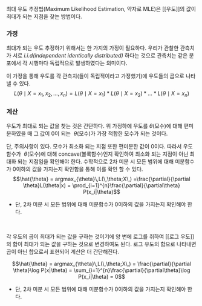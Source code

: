 최대 우도 추정법(Maximum Likelihood Estimation, 약자로 MLE)은 [[우도]]의 값이 최대가 되는 지점을 찾는 방법이다. 

### 가정
최대가 되는 우도 추정하기 위해서는 한 가지의 가정이 필요하다. 
우리가 관찰한 관측치가 서로 _i.i.d(independent identically distributed)_ 하다는 것으로 관측치는 같은 분포에서 각 시행마다 독립적으로 발생하였다는 의미이다.

이 가정을 통해 우도를 각 관측치(들이 독립적이라고 가정했기)에 우도들의 곱으로 나타낼 수 있다.
$$L(\theta \mid X = x_1, x_2, ..., x_n) = L(\theta \mid X = x_1) * L(\theta \mid X = x_2) *...* L(\theta \mid X = x_n)$$

### 계산
우도가 최대로 되는 값을 찾는 것은 간단하다. 위 가정하에 우도를 $\theta$(모수)에 대해 편미분하였을 때 그 값이 0이 되는  $\theta$(모수)가 가장 적합한 모수가 되는 것이다.

단, 주의사항이 있다. 모수가 최소화 되는 지점 또한 편미분한 값이 0이다. 따라서 우도 함수가  $\theta$(모수)에 대해 concave(볼록함수)인지 확인하여 최소화 되는 지점이 아닌 최대화 되는 지점임을 확인해야 한다. 수학적으로 2차 미분 시 모든 범위에 대해 미분함수가 0이하의 값을 가지는지 확인함을 통해 이를 확인 할 수 있다. 
$$\hat{\theta} = argmax_{\theta}\,L(\,\theta;X\,) =\frac{\partial}{\partial \theta}L(\theta|x) = \prod_{i=1}^{n}\frac{\partial}{\partial\theta} P(x_i|\theta)$$
* 단, 2차 미분 시 모든 범위에 대해 미분함수가 0이하의 값을 가지는지 확인해야 한다.
<br>

각 우도의 곱이 최대가 되는 값을 구하는 것이기에 양 변에 로그를 취하여 [[로그 우도]]의 합이 최대가 되는 값을 구하는 것으로 변경하여도 된다. 로그 우도의 합으로 나타내면 곱이 아닌 합으로서 표현되어 계산은 더 간단해진다.

$$\hat{\theta} = argmax_{\theta}\,L(\,\theta;X\,) = \frac{\partial}{\partial \theta}\log P(x|\theta) = \sum_{i=1}^{n}\frac{\partial}{\partial\theta}\log P(x_i|\theta) = 0$$
* 단, 2차 미분 시 모든 범위에 대해 미분함수가 0이하의 값을 가지는지 확인해야 한다.